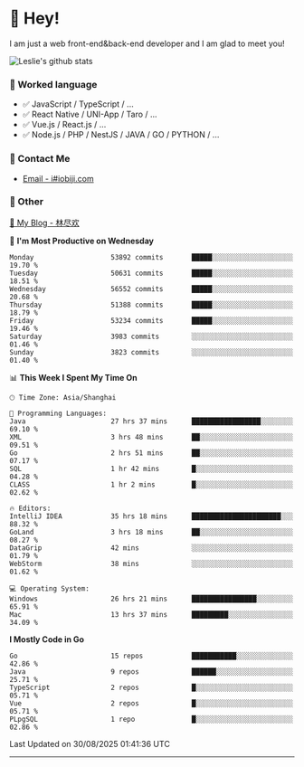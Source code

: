 # 👋 Hey!

I am just a web front-end&back-end developer and I am glad to meet you!

![Leslie's github stats](https://github-readme-stats.vercel.app/api?username=unsafe-ptr&&show_icons=true&&title_color=1abc9c&&icon_color=1abc9c)


### 📝 Worked language

- ✅ JavaScript / TypeScript / ...
- ✅ React Native / UNI-App / Taro / ...
- ✅ Vue.js / React.js / ...
- ✅ Node.js / PHP / NestJS / JAVA / GO / PYTHON / ...

### 📮 Contact Me

- [Email - i#iobiji.com](mailto:i@iobiji.com)


### 🤪 Other

[📌 My Blog - 林尽欢](https://iobiji.com)

<!--START_SECTION:waka-->
📅 **I'm Most Productive on Wednesday** 

```text
Monday                   53892 commits       █████░░░░░░░░░░░░░░░░░░░░   19.70 % 
Tuesday                  50631 commits       █████░░░░░░░░░░░░░░░░░░░░   18.51 % 
Wednesday                56552 commits       █████░░░░░░░░░░░░░░░░░░░░   20.68 % 
Thursday                 51388 commits       █████░░░░░░░░░░░░░░░░░░░░   18.79 % 
Friday                   53234 commits       █████░░░░░░░░░░░░░░░░░░░░   19.46 % 
Saturday                 3983 commits        ░░░░░░░░░░░░░░░░░░░░░░░░░   01.46 % 
Sunday                   3823 commits        ░░░░░░░░░░░░░░░░░░░░░░░░░   01.40 % 
```


📊 **This Week I Spent My Time On** 

```text
🕑︎ Time Zone: Asia/Shanghai

💬 Programming Languages: 
Java                     27 hrs 37 mins      █████████████████░░░░░░░░   69.10 % 
XML                      3 hrs 48 mins       ██░░░░░░░░░░░░░░░░░░░░░░░   09.51 % 
Go                       2 hrs 51 mins       ██░░░░░░░░░░░░░░░░░░░░░░░   07.17 % 
SQL                      1 hr 42 mins        █░░░░░░░░░░░░░░░░░░░░░░░░   04.28 % 
CLASS                    1 hr 2 mins         █░░░░░░░░░░░░░░░░░░░░░░░░   02.62 % 

🔥 Editors: 
IntelliJ IDEA            35 hrs 18 mins      ██████████████████████░░░   88.32 % 
GoLand                   3 hrs 18 mins       ██░░░░░░░░░░░░░░░░░░░░░░░   08.27 % 
DataGrip                 42 mins             ░░░░░░░░░░░░░░░░░░░░░░░░░   01.79 % 
WebStorm                 38 mins             ░░░░░░░░░░░░░░░░░░░░░░░░░   01.62 % 

💻 Operating System: 
Windows                  26 hrs 21 mins      ████████████████░░░░░░░░░   65.91 % 
Mac                      13 hrs 37 mins      █████████░░░░░░░░░░░░░░░░   34.09 % 
```

**I Mostly Code in Go** 

```text
Go                       15 repos            ███████████░░░░░░░░░░░░░░   42.86 % 
Java                     9 repos             ██████░░░░░░░░░░░░░░░░░░░   25.71 % 
TypeScript               2 repos             █░░░░░░░░░░░░░░░░░░░░░░░░   05.71 % 
Vue                      2 repos             █░░░░░░░░░░░░░░░░░░░░░░░░   05.71 % 
PLpgSQL                  1 repo              █░░░░░░░░░░░░░░░░░░░░░░░░   02.86 % 
```




 Last Updated on 30/08/2025 01:41:36 UTC
<!--END_SECTION:waka-->
---
